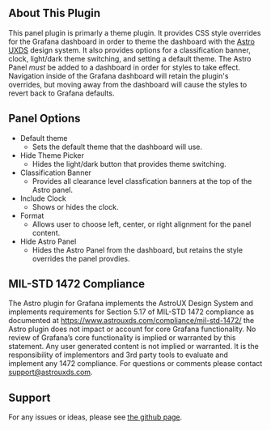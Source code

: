 ## About This Plugin

This panel plugin is primarly a theme plugin. It provides CSS style overrides for the Grafana dashboard in order to theme the dashboard with the [Astro UXDS](https://www.astrouxds.com) design system. It also provides options for a classification banner, clock, light/dark theme switching, and setting a default theme. The Astro Panel _must_ be added to a dashboard in order for styles to take effect. Navigation inside of the Grafana dashboard will retain the plugin's overrides, but moving away from the dashboard will cause the styles to revert back to Grafana defaults.

## Panel Options

- Default theme
  - Sets the default theme that the dashboard will use.
- Hide Theme Picker
  - Hides the light/dark button that provides theme switching.
- Classification Banner
  - Provides all clearance level classfication banners at the top of the Astro panel.
- Include Clock
  - Shows or hides the clock.
- Format
  - Allows user to choose left, center, or right alignment for the panel content.
- Hide Astro Panel
  - Hides the Astro Panel from the dashboard, but retains the style overrides the panel provdies.

## MIL-STD 1472 Compliance

The Astro plugin for Grafana implements the AstroUX Design System and implements requirements for Section 5.17 of MIL-STD 1472 compliance as documented at https://www.astrouxds.com/compliance/mil-std-1472/ the Astro plugin does not impact or account for core Grafana functionality. No review of Grafana’s core functionality is implied or warranted by this statement. Any user generated content is not implied or warranted. It is the responsibility of implementors and 3rd party tools to evaluate and implement any 1472 compliance. For questions or comments please contact support@astrouxds.com.

## Support

For any issues or ideas, please see [the github page](https://github.com/RocketCommunicationsInc/grafana-theme).
